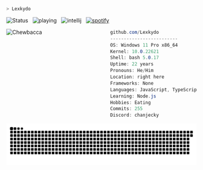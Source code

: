 ```zsh
> Lexkydo
```
![Status](https://api.statusbadges.me/badge/status/169711695932030976?simple=true&style=for-the-badge) &nbsp; ![playing](https://api.statusbadges.me/badge/playing/169711695932030976?style=for-the-badge) &nbsp; ![intellij](https://api.statusbadges.me/badge/intellij/169711695932030976?style=for-the-badge) &nbsp; [![spotify](https://api.statusbadges.me/badge/spotify/211888560662511617?style=for-the-badge)](https://api.statusbadges.me/openspotify/169711695932030976)

<img align="left" src="https://cdn.discordapp.com/attachments/1226795185107632250/1230110760592478288/IMG_20231227_162538.png?ex=663220eb&is=661fabeb&hm=b7e49d38ed46f49734e002aeb6322e3f3a957fc8c546c780ddb1b9ecdc350be4&" alt="Chewbacca" width="275" /> 

```csharp
github.com/Lexkydo
-------------------------
OS: Windows 11 Pro x86_64
Kernel: 10.0.22621
Shell: bash 5.0.17
Uptime: 22 years
Pronouns: He/Him
Location: right here
Frameworks: None
Languages: JavaScript, TypeScript
Learning: Node.js
Hobbies: Eating
Commits: 255
Discord: chanjecky
```
![Commit Snake Game](https://raw.githubusercontent.com/thehairy/thehairy/output/github-contribution-grid-snake-dark.svg)
